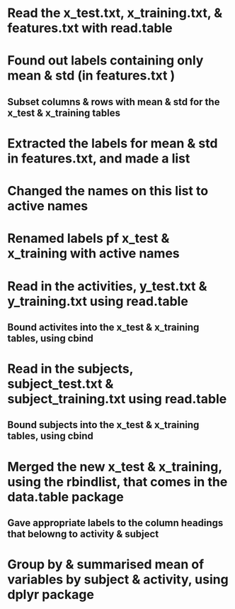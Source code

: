 # Read the x_test.txt, x_training.txt, & features.txt with read.table
# Found out labels containing only mean & std (in features.txt )
  ## Subset columns & rows with mean & std for the x_test & x_training tables
# Extracted the labels for mean & std in features.txt, and made a list
# Changed the names on this list to active names 
# Renamed labels pf x_test & x_training with active names
# Read in the activities, y_test.txt & y_training.txt using read.table
  ## Bound activites into the x_test & x_training tables, using cbind
# Read in the subjects, subject_test.txt & subject_training.txt using read.table
  ## Bound subjects into the x_test & x_training tables, using cbind
# Merged the new x_test & x_training, using the rbindlist, that comes in the data.table package
  ## Gave appropriate labels to the column headings that belowng to activity & subject 
# Group by & summarised mean of variables by subject & activity,  using dplyr package

